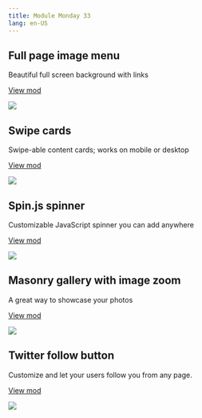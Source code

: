 ```yaml
---
title: Module Monday 33
lang: en-US
---
```


## Full page image menu

Beautiful full screen background with links

<a class="btn btn-sm" href="https://anymod.com/mod/kdllon?v=25&preview=lorem">View mod</a>

<a href="https://anymod.com/mod/kdllon?v=25&preview=lorem">
  <img src="https://res.cloudinary.com/component/image/upload/v1553363246/image-menu_wwlnwq.gif"/>
</a>

## Swipe cards

Swipe-able content cards; works on mobile or desktop

<a class="btn btn-sm" href="https://anymod.com/mod/nkaoda?v=20">View mod</a>

<a href="https://anymod.com/mod/nkaoda?v=20">
  <img src="https://res.cloudinary.com/component/image/upload/v1553459991/swipe-cards_e0evcq.gif"/>
</a>

## Spin.js spinner

Customizable JavaScript spinner you can add anywhere

<a class="btn btn-sm" href="https://anymod.com/mod/ramonr">View mod</a>

<a href="https://anymod.com/mod/ramonr">
  <img src="https://res.cloudinary.com/component/image/upload/v1553461811/spinner_lnnwms.gif"/>
</a>

## Masonry gallery with image zoom

A great way to showcase your photos

<a class="btn btn-sm" href="https://anymod.com/mod/lldkbo?v=20">View mod</a>

<a href="https://anymod.com/mod/lldkbo?v=20">
  <img src="https://res.cloudinary.com/component/image/upload/v1553460891/masonry_qof9id.gif"/>
</a>

## Twitter follow button

Customize and let your users follow you from any page.

<a class="btn btn-sm" href="https://anymod.com/mod/mlbao">View mod</a>

<a href="https://anymod.com/mod/mlbao">
  <img src="https://res.cloudinary.com/component/image/upload/v1553367423/twitter_ypxetw.png"/>
</a>
